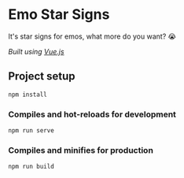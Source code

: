 # Emo Star Signs
It's star signs for emos, what more do you want? 😭 

*Built using [Vue.js](https://vuejs.org/)*

## Project setup
```
npm install
```

### Compiles and hot-reloads for development
```
npm run serve
```

### Compiles and minifies for production
```
npm run build
```
